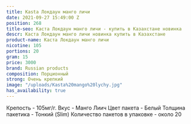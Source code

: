 ```yaml
---
title: Kasta Локдаун манго личи
date: 2021-09-27 15:49:00 Z
position: 268
title-seo: Каста Локдаун манго личи - купить в Казахстане новинка
descr: Каста Локдаун манго личи новинка купить в Казахстане
product-name: Каста Локдаун манго личи
nicotine: 105
portions: 20
gram: 15
price: 3000
brand: Russian products
composition: Порционный
strong: Очень крепкий
image: "/uploads/Kasta%20mango%20lychy.jpg"
has_availability: true
---
```


Крепость - 105мг/г.
Вкус - Манго Лиич
Цвет пакета - Белый
Толщина пакетика - Тонкий (Slim)
Количество пакетов в упаковке - около 20
